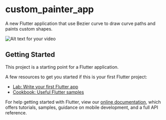 # custom_painter_app

A new Flutter application that use Bezier curve to draw curve paths and paints custom shapes.

![Alt text for your video](https://3.bp.blogspot.com/-Wbhi63sgZ9E/XC4InMt_c-I/AAAAAAAATRo/WUYDC-Ui9WsI58GEPBj_WZ4wORgbOIU3QCLcBGAs/s320/Screen%2BShot%2B2019-01-03%2Bat%2B6.33.49%2BPM.png)

## Getting Started

This project is a starting point for a Flutter application.

A few resources to get you started if this is your first Flutter project:

- [Lab: Write your first Flutter app](https://flutter.io/docs/get-started/codelab)
- [Cookbook: Useful Flutter samples](https://flutter.io/docs/cookbook)

For help getting started with Flutter, view our 
[online documentation](https://flutter.io/docs), which offers tutorials, 
samples, guidance on mobile development, and a full API reference.
